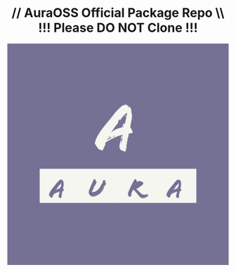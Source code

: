 <h1 align="center">// AuraOSS Official Package Repo \\ <br />
!!! Please DO NOT Clone !!!</h1>

<p align="center">
    <img width="750" src="Aura.jpg" alt="logo">
</p>
